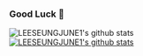 ### Good Luck 👋
![LEESEUNGJUNE1's github stats](https://github-readme-stats.vercel.app/api?username=LEESEUNGJUNE1&show_icons=true)
<br>
[![LEESEUNGJUNE1's github stats](https://github-readme-stats.vercel.app/api/top-langs/?username=LEESEUNGJUNE1&show_icons=true&hide_border=true&title_color=004386&icon_color=004386&layout=compact)](https://github.com/LEESEUNGJUNE1)

<!--
**LEESEUNGJUNE1/LEESEUNGJUNE1** is a ✨ _special_ ✨ repository because its `README.md` (this file) appears on your GitHub profile.

Here are some ideas to get you started:

- 🔭 I’m currently working on ...
- 🌱 I’m currently learning ...
- 👯 I’m looking to collaborate on ...
- 🤔 I’m looking for help with ...
- 💬 Ask me about ...
- 📫 How to reach me: ...
- 😄 Pronouns: ...
- ⚡ Fun fact: ...
-->
